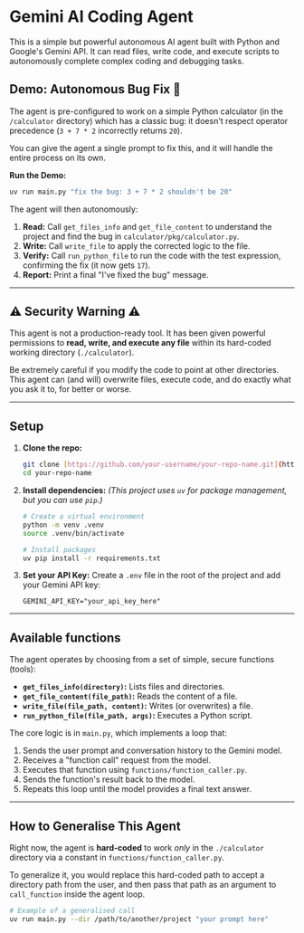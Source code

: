 # Gemini AI Coding Agent

This is a simple but powerful autonomous AI agent built with Python and Google's Gemini API. It can read files, write code, and execute scripts to autonomously complete complex coding and debugging tasks.

## Demo: Autonomous Bug Fix 🐞

The agent is pre-configured to work on a simple Python calculator (in the `/calculator` directory) which has a classic bug: it doesn't respect operator precedence (`3 + 7 * 2` incorrectly returns `20`).

You can give the agent a single prompt to fix this, and it will handle the entire process on its own.

**Run the Demo:**

```bash
uv run main.py "fix the bug: 3 + 7 * 2 shouldn't be 20"
```

The agent will then autonomously:

1.  **Read:** Call `get_files_info` and `get_file_content` to understand the project and find the bug in `calculator/pkg/calculator.py`.
2.  **Write:** Call `write_file` to apply the corrected logic to the file.
3.  **Verify:** Call `run_python_file` to run the code with the test expression, confirming the fix (it now gets `17`).
4.  **Report:** Print a final "I've fixed the bug" message.

---

## ⚠️ Security Warning ⚠️

This agent is not a production-ready tool. It has been given powerful permissions to **read, write, and execute any file** within its hard-coded working directory (`./calculator`).

Be extremely careful if you modify the code to point at other directories. This agent can (and will) overwrite files, execute code, and do exactly what you ask it to, for better or worse.

---

## Setup

1.  **Clone the repo:**

    ```bash
    git clone [https://github.com/your-username/your-repo-name.git](https://github.com/your-username/your-repo-name.git)
    cd your-repo-name
    ```

2.  **Install dependencies:**
    _(This project uses `uv` for package management, but you can use `pip`.)_

    ```bash
    # Create a virtual environment
    python -m venv .venv
    source .venv/bin/activate

    # Install packages
    uv pip install -r requirements.txt
    ```

3.  **Set your API Key:**
    Create a `.env` file in the root of the project and add your Gemini API key:
    ```
    GEMINI_API_KEY="your_api_key_here"
    ```

---

## Available functions

The agent operates by choosing from a set of simple, secure functions (tools):

- **`get_files_info(directory)`:** Lists files and directories.
- **`get_file_content(file_path)`:** Reads the content of a file.
- **`write_file(file_path, content)`:** Writes (or overwrites) a file.
- **`run_python_file(file_path, args)`:** Executes a Python script.

The core logic is in `main.py`, which implements a loop that:

1.  Sends the user prompt and conversation history to the Gemini model.
2.  Receives a "function call" request from the model.
3.  Executes that function using `functions/function_caller.py`.
4.  Sends the function's result back to the model.
5.  Repeats this loop until the model provides a final text answer.

---

## How to Generalise This Agent

Right now, the agent is **hard-coded** to work _only_ in the `./calculator` directory via a constant in `functions/function_caller.py`.

To generalize it, you would replace this hard-coded path to accept a directory path from the user, and then pass that path as an argument to `call_function` inside the agent loop.

```bash
# Example of a generalised call
uv run main.py --dir /path/to/another/project "your prompt here"
```
